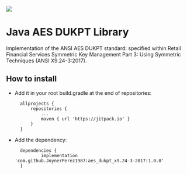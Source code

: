 [![](https://jitpack.io/v/JoynerPerez1987/aes_dukpt_x9.24-3-2017.svg)](https://jitpack.io/#JoynerPerez1987/aes_dukpt_x9.24-3-2017)
# Java AES DUKPT Library

Implementation of the ANSI AES DUKPT standard: specified within Retail Financial Services Symmetric Key Management Part 3: Using Symmetric Techniques (ANSI X9.24-3:2017).

How to install
--------------
- Add it in your root build.gradle at the end of repositories:

		allprojects {
			repositories {
				...
				maven { url 'https://jitpack.io' }
			}
		}

- Add the dependency:

		dependencies {
	        	implementation 'com.github.JoynerPerez1987:aes_dukpt_x9.24-3-2017:1.0.0'
		}
